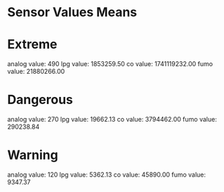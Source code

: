 # Sensor Values Means

# Extreme

analog value: 490
lpg value: 1853259.50
co value: 1741119232.00
fumo value: 21880266.00

# Dangerous

analog value: 270
lpg value: 19662.13
co value: 3794462.00
fumo value: 290238.84


# Warning

analog value: 120
lpg value: 5362.13
co value: 45890.00
fumo value: 9347.37

